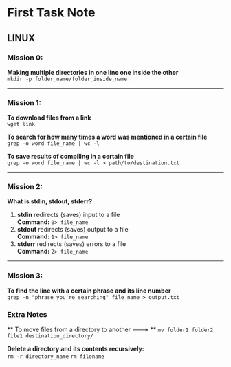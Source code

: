 # First Task Note

## LINUX

### Mission 0:
**Making multiple directories in one line one inside the other**  
`mkdir -p folder_name/folder_inside_name`

---

### Mission 1:
**To download files from a link**  
`wget link`

**To search for how many times a word was mentioned in a certain file**  
`grep -o word file_name | wc -l`

**To save results of compiling in a certain file**  
`grep -o word file_name | wc -l > path/to/destination.txt`

---

### Mission 2:
**What is stdin, stdout, stderr?**

1. **stdin** redirects (saves) input to a file  
   **Command:** `0> file_name`
2. **stdout** redirects (saves) output to a file  
   **Command:** `1> file_name`
3. **stderr** redirects (saves) errors to a file  
   **Command:** `2> file_name`

---

### Mission 3:
**To find the line with a certain phrase and its line number**  
`grep -n "phrase you're searching" file_name > output.txt`

### Extra Notes 
** To move files from a directory to another ---> **
`mv folder1 folder2 file1 destination_directory/`

**Delete a directory and its contents recursively:**  
`rm -r directory_name` 
`rm filename`


